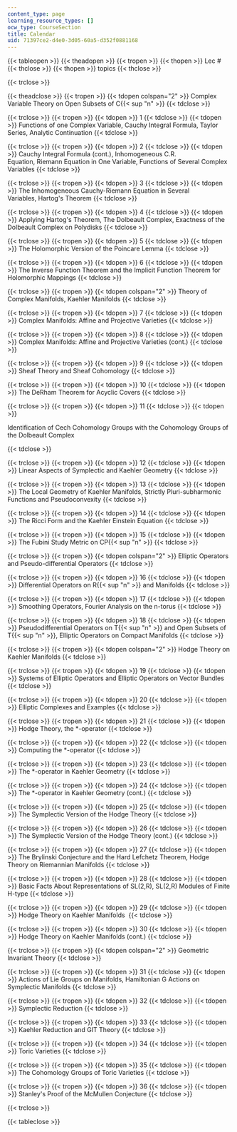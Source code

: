 ```yaml
---
content_type: page
learning_resource_types: []
ocw_type: CourseSection
title: Calendar
uid: 71397ce2-d4e0-3d05-60a5-d352f0881168
---
```


{{< tableopen >}}
{{< theadopen >}}
{{< tropen >}}
{{< thopen >}}
Lec #
{{< thclose >}}
{{< thopen >}}
topics
{{< thclose >}}

{{< trclose >}}

{{< theadclose >}}
{{< tropen >}}
{{< tdopen colspan="2" >}}
Complex Variable Theory on Open Subsets of C{{< sup "n" >}}
{{< tdclose >}}

{{< trclose >}}
{{< tropen >}}
{{< tdopen >}}
1
{{< tdclose >}}
{{< tdopen >}}
Functions of one Complex Variable, Cauchy Integral Formula, Taylor Series, Analytic Continuation
{{< tdclose >}}

{{< trclose >}}
{{< tropen >}}
{{< tdopen >}}
2
{{< tdclose >}}
{{< tdopen >}}
Cauchy Integral Formula (cont.), Inhomogeneous C.R. Equation, Riemann Equation in One Variable, Functions of Several Complex Variables
{{< tdclose >}}

{{< trclose >}}
{{< tropen >}}
{{< tdopen >}}
3
{{< tdclose >}}
{{< tdopen >}}
The Inhomogeneous Cauchy-Riemann Equation in Several Variables, Hartog's Theorem
{{< tdclose >}}

{{< trclose >}}
{{< tropen >}}
{{< tdopen >}}
4
{{< tdclose >}}
{{< tdopen >}}
Applying Hartog's Theorem, The Dolbeault Complex, Exactness of the Dolbeault Complex on Polydisks
{{< tdclose >}}

{{< trclose >}}
{{< tropen >}}
{{< tdopen >}}
5
{{< tdclose >}}
{{< tdopen >}}
The Holomorphic Version of the Poincare Lemma
{{< tdclose >}}

{{< trclose >}}
{{< tropen >}}
{{< tdopen >}}
6
{{< tdclose >}}
{{< tdopen >}}
The Inverse Function Theorem and the Implicit Function Theorem for Holomorphic Mappings
{{< tdclose >}}

{{< trclose >}}
{{< tropen >}}
{{< tdopen colspan="2" >}}
Theory of Complex Manifolds, Kaehler Manifolds
{{< tdclose >}}

{{< trclose >}}
{{< tropen >}}
{{< tdopen >}}
7
{{< tdclose >}}
{{< tdopen >}}
Complex Manifolds: Affine and Projective Varieties
{{< tdclose >}}

{{< trclose >}}
{{< tropen >}}
{{< tdopen >}}
8
{{< tdclose >}}
{{< tdopen >}}
Complex Manifolds: Affine and Projective Varieties (cont.)
{{< tdclose >}}

{{< trclose >}}
{{< tropen >}}
{{< tdopen >}}
9
{{< tdclose >}}
{{< tdopen >}}
Sheaf Theory and Sheaf Cohomology
{{< tdclose >}}

{{< trclose >}}
{{< tropen >}}
{{< tdopen >}}
10
{{< tdclose >}}
{{< tdopen >}}
The DeRham Theorem for Acyclic Covers
{{< tdclose >}}

{{< trclose >}}
{{< tropen >}}
{{< tdopen >}}
11
{{< tdclose >}}
{{< tdopen >}}


Identification of Cech Cohomology Groups with the Cohomology Groups of the Dolbeault Complex


{{< tdclose >}}

{{< trclose >}}
{{< tropen >}}
{{< tdopen >}}
12
{{< tdclose >}}
{{< tdopen >}}
Linear Aspects of Symplectic and Kaehler Geometry
{{< tdclose >}}

{{< trclose >}}
{{< tropen >}}
{{< tdopen >}}
13
{{< tdclose >}}
{{< tdopen >}}
The Local Geometry of Kaehler Manifolds, Strictly Pluri-subharmonic Functions and Pseudoconvexity
{{< tdclose >}}

{{< trclose >}}
{{< tropen >}}
{{< tdopen >}}
14
{{< tdclose >}}
{{< tdopen >}}
The Ricci Form and the Kaehler Einstein Equation
{{< tdclose >}}

{{< trclose >}}
{{< tropen >}}
{{< tdopen >}}
15
{{< tdclose >}}
{{< tdopen >}}
The Fubini Study Metric on CP{{< sup "n" >}}
{{< tdclose >}}

{{< trclose >}}
{{< tropen >}}
{{< tdopen colspan="2" >}}
Elliptic Operators and Pseudo-differential Operators
{{< tdclose >}}

{{< trclose >}}
{{< tropen >}}
{{< tdopen >}}
16
{{< tdclose >}}
{{< tdopen >}}
Differential Operators on R{{< sup "n" >}} and Manifolds
{{< tdclose >}}

{{< trclose >}}
{{< tropen >}}
{{< tdopen >}}
17
{{< tdclose >}}
{{< tdopen >}}
Smoothing Operators, Fourier Analysis on the n-torus
{{< tdclose >}}

{{< trclose >}}
{{< tropen >}}
{{< tdopen >}}
18
{{< tdclose >}}
{{< tdopen >}}
Pseudodifferential Operators on T{{< sup "n" >}} and Open Subsets of T{{< sup "n" >}}, Elliptic Operators on Compact Manifolds
{{< tdclose >}}

{{< trclose >}}
{{< tropen >}}
{{< tdopen colspan="2" >}}
Hodge Theory on Kaehler Manifolds
{{< tdclose >}}

{{< trclose >}}
{{< tropen >}}
{{< tdopen >}}
19
{{< tdclose >}}
{{< tdopen >}}
Systems of Elliptic Operators and Elliptic Operators on Vector Bundles
{{< tdclose >}}

{{< trclose >}}
{{< tropen >}}
{{< tdopen >}}
20
{{< tdclose >}}
{{< tdopen >}}
Elliptic Complexes and Examples
{{< tdclose >}}

{{< trclose >}}
{{< tropen >}}
{{< tdopen >}}
21
{{< tdclose >}}
{{< tdopen >}}
Hodge Theory, the \*-operator
{{< tdclose >}}

{{< trclose >}}
{{< tropen >}}
{{< tdopen >}}
22
{{< tdclose >}}
{{< tdopen >}}
Computing the \*-operator
{{< tdclose >}}

{{< trclose >}}
{{< tropen >}}
{{< tdopen >}}
23
{{< tdclose >}}
{{< tdopen >}}
The \*-operator in Kaehler Geometry
{{< tdclose >}}

{{< trclose >}}
{{< tropen >}}
{{< tdopen >}}
24
{{< tdclose >}}
{{< tdopen >}}
The \*-operator in Kaehler Geometry (cont.)
{{< tdclose >}}

{{< trclose >}}
{{< tropen >}}
{{< tdopen >}}
25
{{< tdclose >}}
{{< tdopen >}}
The Symplectic Version of the Hodge Theory
{{< tdclose >}}

{{< trclose >}}
{{< tropen >}}
{{< tdopen >}}
26
{{< tdclose >}}
{{< tdopen >}}
The Symplectic Version of the Hodge Theory (cont.)
{{< tdclose >}}

{{< trclose >}}
{{< tropen >}}
{{< tdopen >}}
27
{{< tdclose >}}
{{< tdopen >}}
The Brylinski Conjecture and the Hard Lefchetz Theorem, Hodge Theory on Riemannian Manifolds
{{< tdclose >}}

{{< trclose >}}
{{< tropen >}}
{{< tdopen >}}
28
{{< tdclose >}}
{{< tdopen >}}
Basic Facts About Representations of SL(2,R), SL(2,R) Modules of Finite H-type
{{< tdclose >}}

{{< trclose >}}
{{< tropen >}}
{{< tdopen >}}
29
{{< tdclose >}}
{{< tdopen >}}
Hodge Theory on Kaehler Manifolds 
{{< tdclose >}}

{{< trclose >}}
{{< tropen >}}
{{< tdopen >}}
30
{{< tdclose >}}
{{< tdopen >}}
Hodge Theory on Kaehler Manifolds (cont.)
{{< tdclose >}}

{{< trclose >}}
{{< tropen >}}
{{< tdopen colspan="2" >}}
Geometric Invariant Theory
{{< tdclose >}}

{{< trclose >}}
{{< tropen >}}
{{< tdopen >}}
31
{{< tdclose >}}
{{< tdopen >}}
Actions of Lie Groups on Manifolds, Hamiltonian G Actions on Symplectic Manifolds
{{< tdclose >}}

{{< trclose >}}
{{< tropen >}}
{{< tdopen >}}
32
{{< tdclose >}}
{{< tdopen >}}
Symplectic Reduction
{{< tdclose >}}

{{< trclose >}}
{{< tropen >}}
{{< tdopen >}}
33
{{< tdclose >}}
{{< tdopen >}}
Kaehler Reduction and GIT Theory
{{< tdclose >}}

{{< trclose >}}
{{< tropen >}}
{{< tdopen >}}
34
{{< tdclose >}}
{{< tdopen >}}
Toric Varieties
{{< tdclose >}}

{{< trclose >}}
{{< tropen >}}
{{< tdopen >}}
35
{{< tdclose >}}
{{< tdopen >}}
The Cohomology Groups of Toric Varieties
{{< tdclose >}}

{{< trclose >}}
{{< tropen >}}
{{< tdopen >}}
36
{{< tdclose >}}
{{< tdopen >}}
Stanley's Proof of the McMullen Conjecture
{{< tdclose >}}

{{< trclose >}}

{{< tableclose >}}